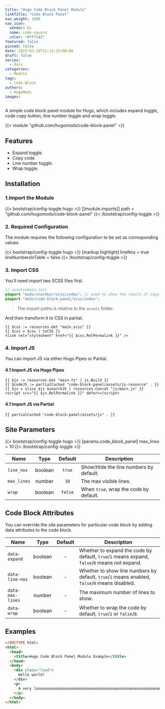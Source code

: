 ```yaml
---
title: "Hugo Code Block Panel Module"
linkTitle: "Code Block Panel"
nav_weight: 1000
nav_icon:
  vendor: bs
  name: code-square
  color: "#ff7143"
featured: false
pinned: false
date: 2023-03-29T12:13:31+08:00
draft: false
series:
  - Docs
categories:
  - Module
tags:
  - Code Block
authors:
  - HugoMods
images:
---
```


A simple code block panel module for Hugo, which includes expand toggle, code copy button, line number toggle and wrap toggle.

<!--more-->

{{< module "github.com/hugomods/code-block-panel" >}}

## Features

- Expand toggle.
- Copy code.
- Line number toggle.
- Wrap toggle.

## Installation

### 1.Import the Module

{{< bootstrap/config-toggle hugo >}}
[[module.imports]]
path = "github.com/hugomods/code-block-panel"
{{< /bootstrap/config-toggle >}}

### 2. Required Configuration

The module requires the following configuration to be set as corresponding values.

{{< bootstrap/config-toggle hugo >}}
[markup.highlight]
lineNos = true
lineNumbersInTable = false
{{< /bootstrap/config-toggle >}}

### 3. Import CSS

You'll need import two SCSS files first.

```scss
// assets/main.scss
@import "mods/snackbar/scss/index"; // used to show the result of copying code.
@import "mods/code-block-panel/scss/index";
```

> The import paths is relative to the `assets` folder.

And then transform it to CSS in partial.

```go-html-template
{{ $css := resources.Get "main.scss" }}
{{ $css = $css | toCSS }}
<link rel="stylesheet" href="{{ $css.RelPermalink }}" />
```

### 4. Import JS

You can import JS via either Hugo Pipes or Partial.

#### 4.1 Import JS via Hugo Pipes

```go-html-template
{{ $js := resources.Get "main.ts" | js.Build }}
{{ $codeJS := partialCached "code-block-panel/assets/js-resource" . }}
{{ $js = slice $js $searchJS | resources.Concat "js/main.js" }}
<script src="{{ $js.RelPermalink }}" defer></script>
```

#### 4.1 Import JS via Partial

```go-html-template
{{ partialCached "code-block-panel/assets/js" . }}
```

## Site Parameters

{{< bootstrap/config-toggle hugo >}}
[params.code_block_panel]
max_lines = 10
{{< /bootstrap/config-toggle >}}

| Name        |  Type   | Default | Description                            |
| ----------- | :-----: | :-----: | -------------------------------------- |
| `line_nos`  | boolean | `true`  | Show/Hide the line numbers by default. |
| `max_lines` | number  |  `10`   | The max visible lines.                 |
| `wrap`      | boolean | `false` | When `true`, wrap the code by default. |

## Code Block Attributes

You can override the site parameters for particular code block by adding data attributes to the code block.

| Name   |  Type   | Default | Description                                 |
| ------ | :-----: | :-----: | ------------------------------------------- |
| `data-expand` | boolean | - | Whether to expand the code by default, `true`/`1` means expand, `false`/`0` means not expand. |
| `data-line-nos` | boolean | - | Whether to show line numbers by default, `true`/`1` means enabled, `false`/`0` means disabled. |
| `data-max-lines` | number | - | The maximum number of lines to show. |
| `data-wrap` | boolean | - |  Whether to wrap the code by default, `true`/`1` or `false`/`0`. |

## Examples

```html
<!DOCTYPE html>
<html>
  <head>
    <title>Hugo Code Block Panel Module Example</title>
  </head>
  <body>
    <div class="lead">
      Hello world!
    </div>
    <p>
      A very looooooooooooooooooooooooooooooooooooooooooooooooooooooooooooooooooooooooooooooooooooooooooooooooooooooooooooooooooooooooooooooooooooooooooooooooooooooooog text for showing how the wrap toggle work.
    </p>
  </body>
</html>
```
